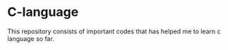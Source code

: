 # C-language
This repository consists of important codes that has helped me to learn c language so far.
